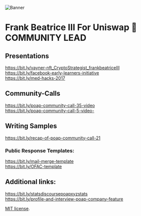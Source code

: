 

![Banner](assets/biscuit.png)


# Frank Beatrice III For Uniswap 🦄 COMMUNITY LEAD

## Presentations
https://bit.ly/vayner-nft_CryptoStrategist_frankbeatriceIII <br>
https://bit.ly/facebook-early-learners-initiative <br>
https://bit.ly/med-hacks-2017

## Community-Calls
https://bit.ly/poap-community-call-35-video <br>
https://bit.ly/poap-community-call-5-video-

## Writing Samples
https://bit.ly/recap-of-poap-community-call-21 <br>

### Public Response Templates:
https://bit.ly/mail-merge-template <br>
https://bit.ly/OFAC-template

## Additional links:
https://bit.ly/statsdiscoursepoapxyzstats  <br>
https://bit.ly/profile-and-interview-poap-company-feature

[MIT license](https://github.com/sblisesivdin/biscuit/blob/gh-pages/LICENSE).
